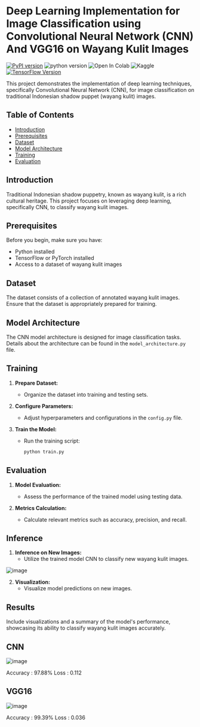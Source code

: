 # Deep Learning Implementation for Image Classification using Convolutional Neural Network (CNN) And  VGG16 on Wayang Kulit Images

[![PyPI version](https://badge.fury.io/py/colabcode.svg)](https://badge.fury.io/py/colabcode)
![python version](https://img.shields.io/badge/python-3.6%2C3.7%2C3.8-blue?logo=python)
![Open In Colab](https://colab.research.google.com/assets/colab-badge.svg)
![Kaggle](https://img.shields.io/badge/Kaggle-Dataset-blue.svg)
[![TensorFlow Version](https://img.shields.io/badge/TensorFlow-2.x-orange.svg)](https://www.tensorflow.org/)

This project demonstrates the implementation of deep learning techniques, specifically Convolutional Neural Network (CNN), for image classification on traditional Indonesian shadow puppet (wayang kulit) images.

## Table of Contents
- [Introduction](#introduction)
- [Prerequisites](#prerequisites)
- [Dataset](#dataset)
- [Model Architecture](#model-architecture)
- [Training](#training)
- [Evaluation](#evaluation)

## Introduction

Traditional Indonesian shadow puppetry, known as wayang kulit, is a rich cultural heritage. This project focuses on leveraging deep learning, specifically CNN, to classify wayang kulit images.

## Prerequisites

Before you begin, make sure you have:
- Python installed
- TensorFlow or PyTorch installed
- Access to a dataset of wayang kulit images

## Dataset

The dataset consists of a collection of annotated wayang kulit images. Ensure that the dataset is appropriately prepared for training.

## Model Architecture

The CNN model architecture is designed for image classification tasks. Details about the architecture can be found in the `model_architecture.py` file.

## Training

1. **Prepare Dataset:**
    - Organize the dataset into training and testing sets.

2. **Configure Parameters:**
    - Adjust hyperparameters and configurations in the `config.py` file.

3. **Train the Model:**
    - Run the training script:
      ```bash
      python train.py
      ```

## Evaluation

1. **Model Evaluation:**
    - Assess the performance of the trained model using testing data.

2. **Metrics Calculation:**
    - Calculate relevant metrics such as accuracy, precision, and recall.

## Inference

1. **Inference on New Images:**
    - Utilize the trained model CNN to classify new wayang kulit images.

![image](https://github.com/reygaferdiansyah/Deep_Learning_Classification_CNN/assets/54634029/cdf2db19-ff23-4749-8baf-fc6bee14e890)

2. **Visualization:**
    - Visualize model predictions on new images.

## Results

Include visualizations and a summary of the model's performance, showcasing its ability to classify wayang kulit images accurately.

## CNN
![image](https://github.com/reygaferdiansyah/Deep_Learning_Classification_CNN/assets/54634029/cac7ec56-abbe-426a-9586-030cbe2a3465)

Accuracy : 97.88%
Loss     : 0.112

## VGG16
![image](https://github.com/reygaferdiansyah/Deep_Learning_Classification_CNN/assets/54634029/f7f16c4b-c7c0-443e-8716-050d9e89c788)

Accuracy : 99.39%
Loss     : 0.036


